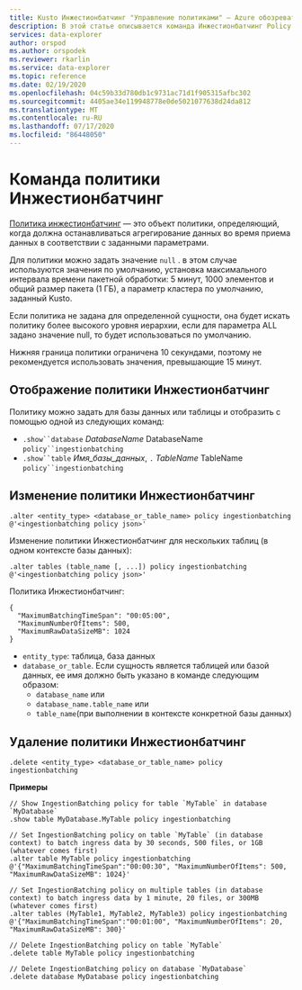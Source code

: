 ```yaml
---
title: Kusto Инжестионбатчинг "Управление политиками" — Azure обозреватель данных
description: В этой статье описывается команда Инжестионбатчинг Policy в Azure обозреватель данных.
services: data-explorer
author: orspod
ms.author: orspodek
ms.reviewer: rkarlin
ms.service: data-explorer
ms.topic: reference
ms.date: 02/19/2020
ms.openlocfilehash: 04c59b33d780db1c9731ac71d1f905315afbc302
ms.sourcegitcommit: 4405ae34e119948778e0de5021077638d24da812
ms.translationtype: MT
ms.contentlocale: ru-RU
ms.lasthandoff: 07/17/2020
ms.locfileid: "86448050"
---
```

# <a name="ingestionbatching-policy-command"></a>Команда политики Инжестионбатчинг

[Политика инжестионбатчинг](batchingpolicy.md) — это объект политики, определяющий, когда должна останавливаться агрегирование данных во время приема данных в соответствии с заданными параметрами.

Для политики можно задать значение `null` . в этом случае используются значения по умолчанию, установка максимального интервала времени пакетной обработки: 5 минут, 1000 элементов и общий размер пакета (1 ГБ), а параметр кластера по умолчанию, заданный Kusto.

Если политика не задана для определенной сущности, она будет искать политику более высокого уровня иерархии, если для параметра ALL задано значение null, то будет использоваться по умолчанию. 

Нижняя граница политики ограничена 10 секундами, поэтому не рекомендуется использовать значения, превышающие 15 минут.

## <a name="displaying-the-ingestionbatching-policy"></a>Отображение политики Инжестионбатчинг

Политику можно задать для базы данных или таблицы и отобразить с помощью одной из следующих команд:

* `.show``database` *DatabaseName* DatabaseName `policy``ingestionbatching`
* `.show``table` *Имя_базы_данных*, `.` *TableName* TableName `policy``ingestionbatching`

## <a name="altering-the-ingestionbatching-policy"></a>Изменение политики Инжестионбатчинг

```kusto
.alter <entity_type> <database_or_table_name> policy ingestionbatching @'<ingestionbatching policy json>'
```

Изменение политики Инжестионбатчинг для нескольких таблиц (в одном контексте базы данных):

```kusto
.alter tables (table_name [, ...]) policy ingestionbatching @'<ingestionbatching policy json>'
```

Политика Инжестионбатчинг:

```kusto
{
  "MaximumBatchingTimeSpan": "00:05:00",
  "MaximumNumberOfItems": 500, 
  "MaximumRawDataSizeMB": 1024
}
```

* `entity_type`: таблица, база данных
* `database_or_table`. Если сущность является таблицей или базой данных, ее имя должно быть указано в команде следующим образом: 
  - `database_name` или 
  - `database_name.table_name` или 
  - `table_name`(при выполнении в контексте конкретной базы данных)

## <a name="deleting-the-ingestionbatching-policy"></a>Удаление политики Инжестионбатчинг

```kusto
.delete <entity_type> <database_or_table_name> policy ingestionbatching
```

**Примеры**

```kusto
// Show IngestionBatching policy for table `MyTable` in database `MyDatabase`
.show table MyDatabase.MyTable policy ingestionbatching 

// Set IngestionBatching policy on table `MyTable` (in database context) to batch ingress data by 30 seconds, 500 files, or 1GB (whatever comes first)
.alter table MyTable policy ingestionbatching @'{"MaximumBatchingTimeSpan":"00:00:30", "MaximumNumberOfItems": 500, "MaximumRawDataSizeMB": 1024}'

// Set IngestionBatching policy on multiple tables (in database context) to batch ingress data by 1 minute, 20 files, or 300MB (whatever comes first)
.alter tables (MyTable1, MyTable2, MyTable3) policy ingestionbatching @'{"MaximumBatchingTimeSpan":"00:01:00", "MaximumNumberOfItems": 20, "MaximumRawDataSizeMB": 300}'

// Delete IngestionBatching policy on table `MyTable`
.delete table MyTable policy ingestionbatching

// Delete IngestionBatching policy on database `MyDatabase`
.delete database MyDatabase policy ingestionbatching
```
